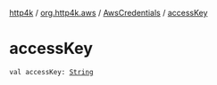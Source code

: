 [http4k](../../index.md) / [org.http4k.aws](../index.md) / [AwsCredentials](index.md) / [accessKey](./access-key.md)

# accessKey

`val accessKey: `[`String`](https://kotlinlang.org/api/latest/jvm/stdlib/kotlin/-string/index.html)